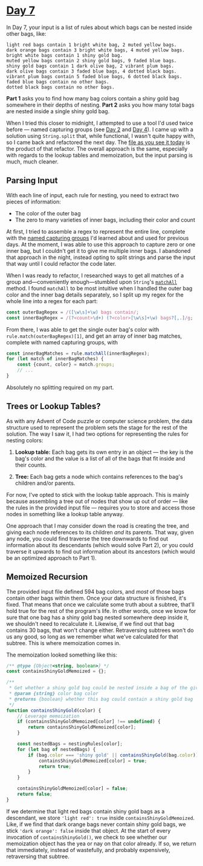 # [Day 7](https://adventofcode.com/2020/day/7)

In Day 7, your input is a list of rules about which bags can be nested inside other bags, like:

```
light red bags contain 1 bright white bag, 2 muted yellow bags.
dark orange bags contain 3 bright white bags, 4 muted yellow bags.
bright white bags contain 1 shiny gold bag.
muted yellow bags contain 2 shiny gold bags, 9 faded blue bags.
shiny gold bags contain 1 dark olive bag, 2 vibrant plum bags.
dark olive bags contain 3 faded blue bags, 4 dotted black bags.
vibrant plum bags contain 5 faded blue bags, 6 dotted black bags.
faded blue bags contain no other bags.
dotted black bags contain no other bags.
```

**Part 1** asks you to find how many bag colors contain a shiny gold bag somewhere in their depths of nesting. **Part 2** asks you how many total bags are nested inside a single shiny gold bag.

When I tried this closer to midnight, I attempted to use a tool I'd used twice before — named capturing groups (see [Day 2](/02/) and [Day 4](/04/)). I came up with a solution using `String.split` that, while functional, I wasn't quite happy with, so I came back and refactored the next day. The [file as you see it today](/07/index.js) is the product of that refactor. The overall approach is the same, especially with regards to the lookup tables and memoization, but the input parsing is much, much cleaner.

## Parsing Input

With each line of input, each rule for nesting, you need to extract two pieces of information:

* The color of the outer bag
* The zero to many varieties of inner bags, including their color and count

At first, I tried to assemble a regex to represent the entire line, complete with the [named capturing groups](https://javascript.info/regexp-groups#named-groups) I'd learned about and used for previous days. At the moment, I was able to use this approach to capture zero or one inner bag, but I couldn't get it to give me multiple inner bags. I abandoned that approach in the night, instead opting to split strings and parse the input that way until I could refactor the code later.

When I was ready to refactor, I researched ways to get all matches of a group and—conveniently enough—stumbled upon `String`'s [`matchAll`](https://developer.mozilla.org/en-US/docs/Web/JavaScript/Reference/Global_Objects/String/matchAll) method. I found `matchAll` to be most intuitive when I handled the outer bag color and the inner bag details separately, so I split up my regex for the whole line into a regex for each part:

```js
const outerBagRegex = /([\w\s]+\w) bags contain/;
const innerBagRegex = /(?<count>\d+) (?<color>[\w\s]+\w) bags?[,.]/g;
```

From there, I was able to get the single outer bag's color with `rule.match(outerBagRegex)[1]`, and get an array of inner bag matches, complete with named capturing groups, with

```js
const innerBagMatches = rule.matchAll(innerBagRegex);
for (let match of innerBagMatches) {
	const {count, color} = match.groups;
	// ...
}
```

Absolutely no splitting required on my part.

## Trees or Lookup Tables?

As with any Advent of Code puzzle or computer science problem, the data structure used to represent the problem sets the stage for the rest of the solution. The way I saw it, I had two options for representing the rules for nesting colors:

1. **Lookup table:** Each bag gets its own entry in an object — the key is the bag's color and the value is a list of all of the bags that fit inside and their counts.

2. **Tree:** Each bag gets a node which contains references to the bag's children and/or parents.

For now, I've opted to stick with the lookup table approach. This is mainly because assembling a tree out of nodes that show up out of order — like the rules in the provided input file — requires you to store and access those nodes in something like a lookup table anyway.

One approach that I may consider down the road is creating the tree, and giving each node references to its children *and* its parents. That way, given any node, you could find traverse the tree downwards to find out information about its descendants (which would solve Part 2), or you could traverse it upwards to find out information about its ancestors (which would be an optimized approach to Part 1).

## Memoized Recursion

The provided input file defined 594 bag colors, and *most* of those bags contain other bags within them. Once your data structure is finished, it's fixed. That means that once we calculate some truth about a subtree, that'll hold true for the rest of the program's life. In other words, once we know for sure that one bag has a shiny gold bag nested somewhere deep inside it, we shouldn't need to recalculate it. Likewise, if we find out that bag contains 30 bags, that won't change either. Retraversing subtrees won't do us any good, so long as we remember what we've calculated for that subtree. This is where memoization comes in.

The memoization looked something like this:

```js
/** @type {Object<string, boolean>} */
const containsShinyGoldMemoized = {};

/**
 * Get whether a shiny gold bag could be nested inside a bag of the given color [memoized]
 * @param {string} color bag color
 * @returns {boolean} whether this bag could contain a shiny gold bag
 */
function containsShinyGold(color) {
	// Leverage memoization
	if (containsShinyGoldMemoized[color] !== undefined) {
		return containsShinyGoldMemoized[color];
	}

	const nestedBags = nestingRules[color];
	for (let bag of nestedBags) {
		if (bag.color === 'shiny gold' || containsShinyGold(bag.color)) {
			containsShinyGoldMemoized[color] = true;
			return true;
		}
	}

	containsShinyGoldMemoized[color] = false;
	return false;
}
```

If we determine that light red bags contain shiny gold bags as a descendant, we store `'light red': true` inside `containsShinyGoldMemoized`. Like, if we find that dark orange bags never contain shiny gold bags, we stick `'dark orange': false` inside that object. At the start of every invocation of `containsShinyGold()`, we check to see whether our memoization object has the yea or nay on that color already. If so, we return that immediately, instead of wastefully, and probably expensively, retraversing that subtree.